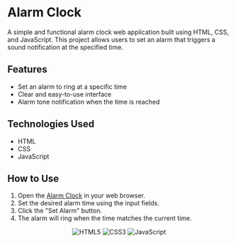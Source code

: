 # Alarm Clock

A simple and functional alarm clock web application built using HTML, CSS, and JavaScript. This project allows users to set an alarm that triggers a sound notification at the specified time.

## Features

- Set an alarm to ring at a specific time
- Clear and easy-to-use interface
- Alarm tone notification when the time is reached

## Technologies Used

- HTML
- CSS
- JavaScript

## How to Use

1. Open the [Alarm Clock](https://mr-reutcky.github.io/alarm-clock/) in your web browser.
2. Set the desired alarm time using the input fields.
3. Click the "Set Alarm" button.
4. The alarm will ring when the time matches the current time.

<p align="center">
  <img src="https://img.shields.io/badge/HTML5-E34F26?style=for-the-badge&logo=html5&logoColor=white" alt="HTML5">
  <img src="https://img.shields.io/badge/CSS3-1572B6?style=for-the-badge&logo=css3&logoColor=white" alt="CSS3">
  <img src="https://img.shields.io/badge/JavaScript-F7DF1E?style=for-the-badge&logo=javascript&logoColor=black" alt="JavaScript">
</p>
